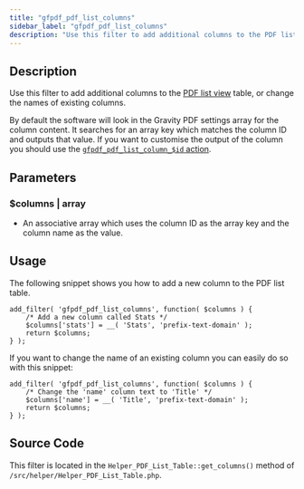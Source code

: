 ```yaml
---
title: "gfpdf_pdf_list_columns"
sidebar_label: "gfpdf_pdf_list_columns"
description: "Use this filter to add additional columns to the PDF list view table, or change the names of existing columns."
---
```


## Description

Use this filter to add additional columns to the [PDF list view](../../users/managing-pdfs.md) table, or change the names of existing columns.

By default the software will look in the Gravity PDF settings array for the column content. It searches for an array key which matches the column ID and outputs that value. If you want to customise the output of the column you should use the [`gfpdf_pdf_list_column_$id` action](../actions/gfpdf_pdf_list_column_id.md).

## Parameters

### $columns | array
*  An associative array which uses the column ID as the array key and the column name as the value.

## Usage

The following snippet shows you how to add a new column to the PDF list table.

```
add_filter( 'gfpdf_pdf_list_columns', function( $columns ) {
    /* Add a new column called Stats */
	$columns['stats'] = __( 'Stats', 'prefix-text-domain' );
	return $columns;
} );
```

If you want to change the name of an existing column you can easily do so with this snippet:

```
add_filter( 'gfpdf_pdf_list_columns', function( $columns ) {
	/* Change the 'name' column text to 'Title' */
	$columns['name'] = __( 'Title', 'prefix-text-domain' );
	return $columns;
} );
```

## Source Code

This filter is located in the `Helper_PDF_List_Table::get_columns()` method of `/src/helper/Helper_PDF_List_Table.php`.